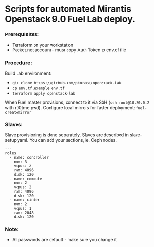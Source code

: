 # Scripts for automated Mirantis Openstack 9.0 Fuel Lab deploy.

### Prerequisites:
- Terraform on your workstation
- Packet.net account - must copy Auth Token to env.cf file

### Procedure:

Build Lab environment:
- ```git clone https://github.com/pkoraca/openstack-lab```
- ```cp env.tf.example env.tf```
- ```terraform apply openstack-lab```

When Fuel master provisions, connect to it via SSH (```ssh root@10.20.0.2``` with r00tme pwd).
Configure local mirrors for faster deployment: ```fuel-createmirror```

### Slaves:

Slave provisioning is done separately. Slaves are described in slave-setup.yaml. You can add your sections, ie. Ceph nodes.

```
---
roles:
  - name: controller
    num: 3
    vcpus: 2
    ram: 4096
    disk: 120
  - name: compute
    num: 2
    vcpus: 2
    ram: 4096
    disk: 120
  - name: cinder
    num: 2
    vcpus: 1
    ram: 2048
    disk: 120
```

### Note:
- All passwords are default - make sure you change it
